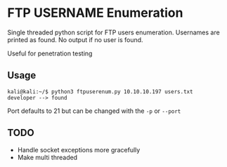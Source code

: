 # FTP USERNAME Enumeration

Single threaded python script for FTP users enumeration.
Usernames are printed as found. No output if no user is found.

Useful for penetration testing

## Usage
```nashorn js
kali@kali:~/$ python3 ftpuserenum.py 10.10.10.197 users.txt
developer --> found
```

Port defaults to 21 but can be changed with the `-p` or `--port`
## TODO
- Handle socket exceptions more gracefully
- Make multi threaded